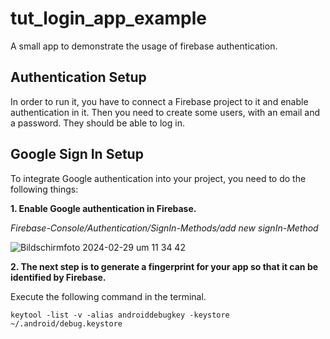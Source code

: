 # tut_login_app_example

A small app to demonstrate the usage of firebase authentication.

## Authentication Setup

In order to run it, you have to connect a Firebase project to it and enable authentication in it.
Then you need to create some users, with an email and a password.
They should be able to log in.

## Google Sign In Setup

To integrate Google authentication into your project, you need to do the following things:




 **1. Enable Google authentication in Firebase.**
 
 
 *Firebase-Console/Authentication/SignIn-Methods/add new signIn-Method*
 
 
![Bildschirmfoto 2024-02-29 um 11 34 42](https://github.com/LukasAppAkademie/fb_auth_example/assets/149885841/d76af21e-4032-4bb1-b013-996414d7bdf1)




 **2. The next step is to generate a fingerprint for your app so that it can be identified by Firebase.**
 

 Execute the following command in the terminal.


  ```terminal
  keytool -list -v -alias androiddebugkey -keystore ~/.android/debug.keystore
  ```

 
